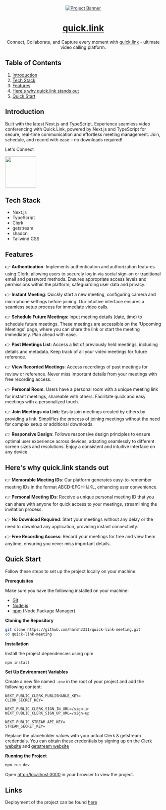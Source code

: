 <div align="center">
  <br />
    <a href="https://quick-link-meeting.vercel.app/" target="_blank">
      <img src="https://github.com/harsh3311/quick-link-meeting/assets/111215347/729a5f80-1560-40be-9914-e71e7d556302" alt="Project Banner">
    </a>
  
  <br />

  <a href="https://quick-link-meeting.vercel.app/"><h1 align="center">quick.link</h3></a>

   <div align="center">
     Connect, Collaborate, and Capture every moment with <a href="https://quick-link-meeting.vercel.app/">quick.link</a> - ultimate video calling platform.
    </div>
</div>

## <a name="table">Table of Contents</a>

1. [Introduction](#introduction)
2. [Tech Stack](#tech-stack)
3. [Features](#features)
4. [Here's why quick.link stands out](#why)
5. [Quick Start](#quick-start)

## <a name="introduction">Introduction</a>

Built with the latest Next.js and TypeScript. Experience seamless video conferencing with Quick.Link, powered by Next.js and TypeScript for secure, real-time communication and effortless meeting management. Join, schedule, and record with ease – no downloads required!

Let's Connect

<a href="https://linkedin.com/in/harshb14" target="_blank"><img src="https://github.com/harsh3311/quick-link-meeting/assets/111215347/7d7a2813-85d7-472e-a2d7-5945b8dfe7f3" width="100px"/></a>


## <a name="tech-stack">Tech Stack</a>

- Next.js
- TypeScript
- Clerk
- getstream
- shadcn
- Tailwind CSS
  

## <a name="features">Features</a>

👉 **Authentication**: Implements authentication and authorization features using Clerk, allowing users to securely log in via social sign-on or traditional email and password methods. Ensures appropriate access levels and permissions within the platform, safeguarding user data and privacy.

👉 **Instant Meeting**: Quickly start a new meeting, configuring camera and microphone settings before joining. Our intuitive interface ensures a seamless setup process for immediate video calls.

👉 **Schedule Future Meetings**: Input meeting details (date, time) to schedule future meetings. These meetings are accessible on the 'Upcoming Meetings' page, where you can share the link or start the meeting immediately. Plan ahead with ease.

👉 **Past Meetings List**: Access a list of previously held meetings, including details and metadata. Keep track of all your video meetings for future reference.

👉 **View Recorded Meetings**: Access recordings of past meetings for review or reference. Never miss important details from your meetings with free recording access.

👉 **Personal Room**: Users have a personal room with a unique meeting link for instant meetings, shareable with others. Facilitate quick and easy meetings with a personalized touch.

👉 **Join Meetings via Link**: Easily join meetings created by others by providing a link. Simplifies the process of joining meetings without the need for complex setup or additional downloads.

👉 **Responsive Design**: Follows responsive design principles to ensure optimal user experience across devices, adapting seamlessly to different screen sizes and resolutions. Enjoy a consistent and intuitive interface on any device.


## <a name="why">Here's why quick.link stands out</a>

👉 **Memorable Meeting IDs**: Our platform generates easy-to-remember meeting IDs in the format ABCD-EFGH-IJKL, enhancing user convenience.

👉 **Personal Meeting IDs**: Receive a unique personal meeting ID that you can share with anyone for quick access to your meetings, streamlining the invitation process.

👉 **No Download Required**: Start your meetings without any delay or the need to download any application, providing instant connectivity.

👉 **Free Recording Access**: Record your meetings for free and view them anytime, ensuring you never miss important details.


## <a name="quick-start">Quick Start</a>

Follow these steps to set up the project locally on your machine.

**Prerequisites**

Make sure you have the following installed on your machine:

- [Git](https://git-scm.com/)
- [Node.js](https://nodejs.org/en)
- [npm](https://www.npmjs.com/) (Node Package Manager)

**Cloning the Repository**

```bash
git clone https://github.com/harsh3311/quick-link-meeting.git
cd quick-link-meeting
```

**Installation**

Install the project dependencies using npm:

```bash
npm install
```

**Set Up Environment Variables**

Create a new file named `.env` in the root of your project and add the following content:

```env
NEXT_PUBLIC_CLERK_PUBLISHABLE_KEY=
CLERK_SECRET_KEY=

NEXT_PUBLIC_CLERK_SIGN_IN_URL=/sign-in
NEXT_PUBLIC_CLERK_SIGN_UP_URL=/sign-up

NEXT_PUBLIC_STREAM_API_KEY=
STREAM_SECRET_KEY=
```

Replace the placeholder values with your actual Clerk & getstream credentials. You can obtain these credentials by signing up on the [Clerk website](https://clerk.com/) and [getstream website](https://getstream.io/)

**Running the Project**

```bash
npm run dev
```

Open [http://localhost:3000](http://localhost:3000) in your browser to view the project.

## <a name="links">Links</a>

Deployment of the project can be found [here](http://quick-link-meeting.vercel.app)

#
